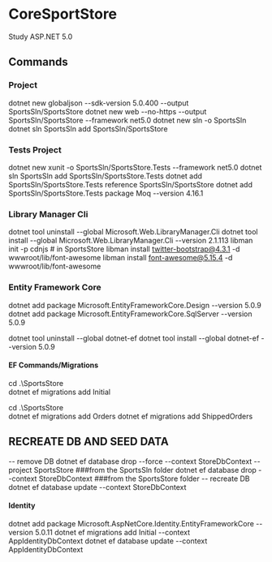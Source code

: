 # CoreSportStore
Study ASP.NET 5.0

## Commands
### Project
dotnet new globaljson --sdk-version 5.0.400 --output SportsSln/SportsStore
dotnet new web --no-https --output SportsSln/SportsStore --framework net5.0
dotnet new sln -o SportsSln
dotnet sln SportsSln add SportsSln/SportsStore

### Tests Project
dotnet new xunit -o SportsSln/SportsStore.Tests --framework net5.0
dotnet sln SportsSln add SportsSln/SportsStore.Tests
dotnet add SportsSln/SportsStore.Tests reference SportsSln/SportsStore
dotnet add SportsSln/SportsStore.Tests package Moq --version 4.16.1

### Library Manager Cli
dotnet tool uninstall --global Microsoft.Web.LibraryManager.Cli
dotnet tool install --global Microsoft.Web.LibraryManager.Cli --version 2.1.113
libman init -p cdnjs # in SportsStore
libman install twitter-bootstrap@4.3.1 -d wwwroot/lib/font-awesome
libman install font-awesome@5.15.4 -d wwwroot/lib/font-awesome

### Entity Framework Core
dotnet add package Microsoft.EntityFrameworkCore.Design --version 5.0.9
dotnet add package Microsoft.EntityFrameworkCore.SqlServer --version 5.0.9

dotnet tool uninstall --global dotnet-ef
dotnet tool install --global dotnet-ef --version 5.0.9

#### EF Commands/Migrations
cd .\SportsStore\
dotnet ef migrations add Initial

cd .\SportsStore\
dotnet ef migrations add Orders
dotnet ef migrations add ShippedOrders


RECREATE DB AND SEED DATA
-----------------------------
-- remove DB
dotnet ef database drop --force --context StoreDbContext --project SportsStore ###from the SportsSln folder
dotnet ef database drop --context StoreDbContext ###from the SportsStore folder
-- recreate DB
dotnet ef database update --context StoreDbContext

#### Identity
dotnet add package Microsoft.AspNetCore.Identity.EntityFrameworkCore --version 5.0.11
dotnet ef migrations add Initial --context AppIdentityDbContext
dotnet ef database update --context AppIdentityDbContext



